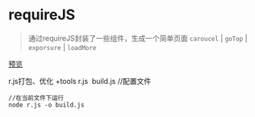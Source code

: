 # requireJS
> 通过requireJS封装了一些组件，生成一个简单页面
`caroucel` | `goTop` | `exporsure` | `loadMore`  

[预览](https://yongheng2016.github.io/requireJS/)

r.js打包、优化
+tools
  r.js
  build.js  //配置文件
```
//在当前文件下运行
node r.js -o build.js

```
